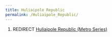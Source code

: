 ```yaml
---
title: Huliaipole Republic
permalink: /Huliaipole_Republic/
---
```


1.  REDIRECT [Huliaipole Republic (Metro
    Series)](Huliaipole_Republic_(Metro_Series) "wikilink")